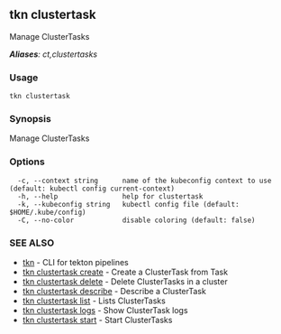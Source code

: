 ## tkn clustertask

Manage ClusterTasks

***Aliases**: ct,clustertasks*

### Usage

```
tkn clustertask
```

### Synopsis

Manage ClusterTasks

### Options

```
  -c, --context string      name of the kubeconfig context to use (default: kubectl config current-context)
  -h, --help                help for clustertask
  -k, --kubeconfig string   kubectl config file (default: $HOME/.kube/config)
  -C, --no-color            disable coloring (default: false)
```

### SEE ALSO

* [tkn](tkn.md)	 - CLI for tekton pipelines
* [tkn clustertask create](tkn_clustertask_create.md)	 - Create a ClusterTask from Task
* [tkn clustertask delete](tkn_clustertask_delete.md)	 - Delete ClusterTasks in a cluster
* [tkn clustertask describe](tkn_clustertask_describe.md)	 - Describe a ClusterTask
* [tkn clustertask list](tkn_clustertask_list.md)	 - Lists ClusterTasks
* [tkn clustertask logs](tkn_clustertask_logs.md)	 - Show ClusterTask logs
* [tkn clustertask start](tkn_clustertask_start.md)	 - Start ClusterTasks


